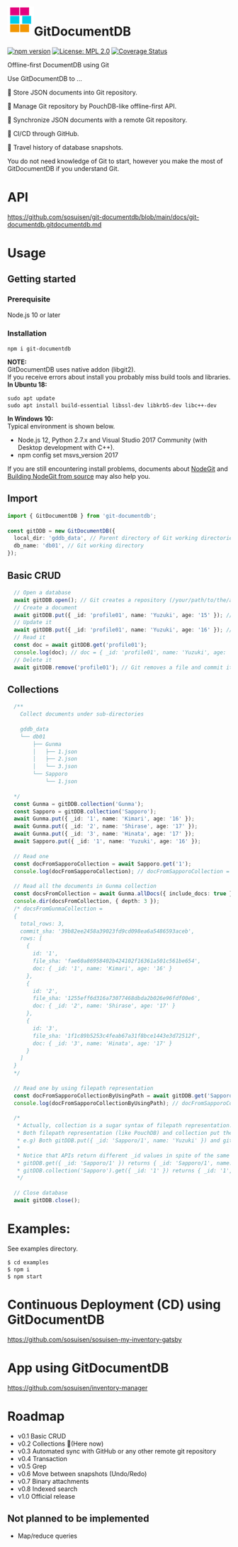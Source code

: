 <img alt="GitDocumentDB" src="https://github.com/sosuisen/git-documentdb/blob/main/assets/git-documentdb_icon-128x128.png" width=60 height=60 align="left"> 

# GitDocumentDB
 [![npm version](https://badge.fury.io/js/git-documentdb.svg)](https://badge.fury.io/js/git-documentdb)
 [![License: MPL 2.0](https://img.shields.io/badge/License-MPL%202.0-brightgreen.svg)](LICENSE)
 [![Coverage Status](https://coveralls.io/repos/github/sosuisen/git-documentdb/badge.svg?branch=main)](https://coveralls.io/github/sosuisen/git-documentdb?branch=main)

Offline-first DocumentDB using Git

Use GitDocumentDB to ...

:green_book: Store JSON documents into Git repository. 

:art: Manage Git repository by PouchDB-like offline-first API. 

:rocket: Synchronize JSON documents with a remote Git repository.

:arrows_counterclockwise: CI/CD through GitHub.

:dromedary_camel: Travel history of database snapshots.

You do not need knowledge of Git to start, however you make the most of GitDocumentDB if you understand Git.

# API

https://github.com/sosuisen/git-documentdb/blob/main/docs/git-documentdb.gitdocumentdb.md

# Usage
## Getting started
### **Prerequisite**
Node.js 10 or later
### **Installation**
```
npm i git-documentdb
```
**NOTE:**<br>
GitDocumentDB uses native addon (libgit2).<br>
If you receive errors about install you probably miss build tools and libraries.<br>
**In Ubuntu 18:**<br>
```
sudo apt update
sudo apt install build-essential libssl-dev libkrb5-dev libc++-dev 
```
**In Windows 10:**<br>
Typical environment is shown below.
- Node.js 12, Python 2.7.x and Visual Studio 2017 Community (with Desktop development with C++).
- npm config set msvs_version 2017

If you are still encountering install problems, documents about [NodeGit](https://github.com/nodegit/nodegit#getting-started) and [Building NodeGit from source](https://www.nodegit.org/guides/install/from-source/) may also help you.

## Import
```typescript
import { GitDocumentDB } from 'git-documentdb';

const gitDDB = new GitDocumentDB({
  local_dir: 'gddb_data', // Parent directory of Git working directories (relative or absolute path)
  db_name: 'db01', // Git working directory
});
```

## Basic CRUD
```typescript
  // Open a database
  await gitDDB.open(); // Git creates a repository (/your/path/to/the/app/gddb_data/db01/.git)
  // Create a document
  await gitDDB.put({ _id: 'profile01', name: 'Yuzuki', age: '15' }); // Git adds 'profile01.json' under the working directory and commit it.
  // Update it
  await gitDDB.put({ _id: 'profile01', name: 'Yuzuki', age: '16' }); // Git adds a updated file and commit it.
  // Read it
  const doc = await gitDDB.get('profile01');
  console.log(doc); // doc = { _id: 'profile01', name: 'Yuzuki', age: '16' }
  // Delete it
  await gitDDB.remove('profile01'); // Git removes a file and commit it.
```

## Collections
```typescript
  /**
    Collect documents under sub-directories

    gddb_data
    └── db01
        ├── Gunma
        │   ├── 1.json
        │   ├── 2.json
        │   └── 3.json
        └── Sapporo
            └── 1.json

  */
  const Gunma = gitDDB.collection('Gunma');
  const Sapporo = gitDDB.collection('Sapporo');
  await Gunma.put({ _id: '1', name: 'Kimari', age: '16' });
  await Gunma.put({ _id: '2', name: 'Shirase', age: '17' });
  await Gunma.put({ _id: '3', name: 'Hinata', age: '17' });
  await Sapporo.put({ _id: '1', name: 'Yuzuki', age: '16' });

  // Read one
  const docFromSapporoCollection = await Sapporo.get('1');
  console.log(docFromSapporoCollection); // docFromSapporoCollection = { _id: '1', name: 'Yuzuki', age: '16' }

  // Read all the documents in Gunma collection
  const docsFromCollection = await Gunma.allDocs({ include_docs: true });
  console.dir(docsFromCollection, { depth: 3 });
  /* docsFromGunmaCollection = 
  {
    total_rows: 3,
    commit_sha: '39b82ee2458a39023fd9cd098ea6a5486593aceb',
    rows: [
      {
        id: '1',
        file_sha: 'fae60a86958402b424102f16361a501c561be654',
        doc: { _id: '1', name: 'Kimari', age: '16' }
      },
      {
        id: '2',
        file_sha: '1255eff6d316a73077468dbda2b026e96fdf00e6',
        doc: { _id: '2', name: 'Shirase', age: '17' }
      },
      {
        id: '3',
        file_sha: '1f1c89b5253c4feab67a31f8bce1443e3d72512f',
        doc: { _id: '3', name: 'Hinata', age: '17' }
      }
    ]
  }
  */

  // Read one by using filepath representation
  const docFromSapporoCollectionByUsingPath = await gitDDB.get('Sapporo/1');
  console.log(docFromSapporoCollectionByUsingPath); // docFromSapporoCollectionByUsingPath = { _id: 'Sapporo/1', name: 'Yuzuki', age: '16' }

  /*
   * Actually, collection is a sugar syntax of filepath representation.
   * Both filepath representation (like PouchDB) and collection put the same file on the same location in a Git repository.
   * e.g) Both gitDDB.put({ _id: 'Sapporo/1', name: 'Yuzuki' }) and gitDDB.collection('Sapporo').put({ _id: '1', name: 'Yuzuki' }) put 'gddb_data/db01/Sapporo/1.json' in which JSON document has { _id: '1', name: 'Yuzuki' }.
   * 
   * Notice that APIs return different _id values in spite of the same source file.
   * gitDDB.get({ _id: 'Sapporo/1' }) returns { _id: 'Sapporo/1', name: 'Yuzuki' }.
   * gitDDB.collection('Sapporo').get({ _id: '1' }) returns { _id: '1', name: 'Yuzuki' }.
   */

  // Close database
  await gitDDB.close();
```

# Examples:
See examples directory.
```
$ cd examples
$ npm i
$ npm start
```

# Continuous Deployment (CD) using GitDocumentDB

https://github.com/sosuisen/sosuisen-my-inventory-gatsby

# App using GitDocumentDB

https://github.com/sosuisen/inventory-manager


# Roadmap

- v0.1 Basic CRUD
- v0.2 Collections :feet:(Here now)
- v0.3 Automated sync with GitHub or any other remote git repository
- v0.4 Transaction
- v0.5 Grep
- v0.6 Move between snapshots (Undo/Redo)
- v0.7 Binary attachments
- v0.8 Indexed search
- v1.0 Official release

## Not planned to be implemented
- Map/reduce queries
